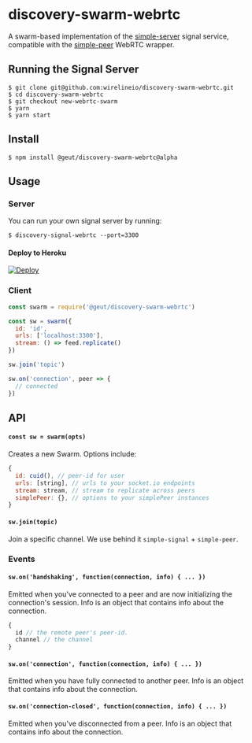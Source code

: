 # discovery-swarm-webrtc
A swarm-based implementation of the [simple-server](https://github.com/t-mullen/simple-signal) signal service, compatible with the [simple-peer](https://github.com/feross/simple-peer) WebRTC wrapper.

## Running the Signal Server

```
$ git clone git@github.com:wirelineio/discovery-swarm-webrtc.git
$ cd discovery-swarm-webrtc
$ git checkout new-webrtc-swarm
$ yarn
$ yarn start
```

## Install

```
$ npm install @geut/discovery-swarm-webrtc@alpha
```

## Usage

### Server

You can run your own signal server by running:

```
$ discovery-signal-webrtc --port=3300
```

#### Deploy to Heroku

[![Deploy](https://www.herokucdn.com/deploy/button.svg)](https://heroku.com/deploy)

### Client

```javascript
const swarm = require('@geut/discovery-swarm-webrtc')

const sw = swarm({
  id: 'id',
  urls: ['localhost:3300'],
  stream: () => feed.replicate()
})

sw.join('topic')

sw.on('connection', peer => {
  // connected
})
```

## API

#### `const sw = swarm(opts)`

Creates a new Swarm. Options include:

```javascript
{
  id: cuid(), // peer-id for user
  urls: [string], // urls to your socket.io endpoints
  stream: stream, // stream to replicate across peers
  simplePeer: {}, // options to your simplePeer instances
}
```

#### `sw.join(topic)`

Join a specific channel. We use behind it `simple-signal` + `simple-peer`.

### Events

#### `sw.on('handshaking', function(connection, info) { ... })`

Emitted when you've connected to a peer and are now initializing the connection's session. Info is an object that contains info about the connection.

``` js
{
  id // the remote peer's peer-id.
  channel // the channel
}
```

#### `sw.on('connection', function(connection, info) { ... })`

Emitted when you have fully connected to another peer. Info is an object that contains info about the connection.

#### `sw.on('connection-closed', function(connection, info) { ... })`

Emitted when you've disconnected from a peer. Info is an object that contains info about the connection.
